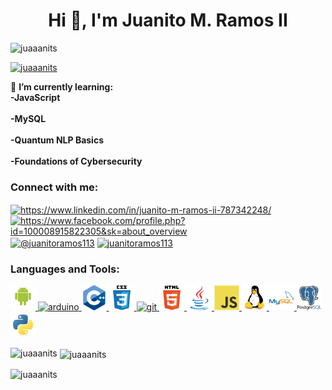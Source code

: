 
<h1 align="center">Hi 👋, I'm Juanito M. Ramos II</h1>
<!--h3 align="center">An aspiring Data Engineer and Backend Developer</h3-->

<p align="left"> <img src="https://komarev.com/ghpvc/?username=juaaanits&label=Profile%20views&color=0e75b6&style=flat" alt="juaaanits" /> </p>

<p align="left"> <a href="https://github.com/ryo-ma/github-profile-trophy"><img src="https://github-profile-trophy.vercel.app/?username=juaaanits" alt="juaaanits" /></a> </p>

🌱 **I’m currently learning:**
    **<br>-JavaScript</br>**
    **<br>-MySQL</br>**
    **<br>-Quantum NLP Basics</br>**
    **<br>-Foundations of Cybersecurity</br>**
    

<h3 align="left">Connect with me:</h3>
<p align="left">
<a href="https://linkedin.com/in/https://www.linkedin.com/in/juanito-m-ramos-ii-787342248/" target="blank"><img align="center" src="https://raw.githubusercontent.com/rahuldkjain/github-profile-readme-generator/master/src/images/icons/Social/linked-in-alt.svg" alt="https://www.linkedin.com/in/juanito-m-ramos-ii-787342248/" height="30" width="40" /></a>
<a href="https://fb.com/https://www.facebook.com/profile.php?id=100008915822305&sk=about_overview" target="blank"><img align="center" src="https://raw.githubusercontent.com/rahuldkjain/github-profile-readme-generator/master/src/images/icons/Social/facebook.svg" alt="https://www.facebook.com/profile.php?id=100008915822305&sk=about_overview" height="30" width="40" /></a>
<a href="https://www.hackerrank.com/@juanitoramos113" target="blank"><img align="center" src="https://raw.githubusercontent.com/rahuldkjain/github-profile-readme-generator/master/src/images/icons/Social/hackerrank.svg" alt="@juanitoramos113" height="30" width="40" /></a>
<a href="https://www.leetcode.com/juanitoramos113" target="blank"><img align="center" src="https://raw.githubusercontent.com/rahuldkjain/github-profile-readme-generator/master/src/images/icons/Social/leet-code.svg" alt="juanitoramos113" height="30" width="40" /></a>
</p>

<h3 align="left">Languages and Tools:</h3>
<p align="left"> <a href="https://developer.android.com" target="_blank" rel="noreferrer"> <img src="https://raw.githubusercontent.com/devicons/devicon/master/icons/android/android-original-wordmark.svg" alt="android" width="40" height="40"/> </a> <a href="https://www.arduino.cc/" target="_blank" rel="noreferrer"> <img src="https://cdn.worldvectorlogo.com/logos/arduino-1.svg" alt="arduino" width="40" height="40"/> </a> <a href="https://www.w3schools.com/cpp/" target="_blank" rel="noreferrer"> <img src="https://raw.githubusercontent.com/devicons/devicon/master/icons/cplusplus/cplusplus-original.svg" alt="cplusplus" width="40" height="40"/> </a> <a href="https://www.w3schools.com/css/" target="_blank" rel="noreferrer"> <img src="https://raw.githubusercontent.com/devicons/devicon/master/icons/css3/css3-original-wordmark.svg" alt="css3" width="40" height="40"/> </a> <a href="https://git-scm.com/" target="_blank" rel="noreferrer"> <img src="https://www.vectorlogo.zone/logos/git-scm/git-scm-icon.svg" alt="git" width="40" height="40"/> </a> <a href="https://www.w3.org/html/" target="_blank" rel="noreferrer"> <img src="https://raw.githubusercontent.com/devicons/devicon/master/icons/html5/html5-original-wordmark.svg" alt="html5" width="40" height="40"/> </a> <a href="https://www.java.com" target="_blank" rel="noreferrer"> <img src="https://raw.githubusercontent.com/devicons/devicon/master/icons/java/java-original.svg" alt="java" width="40" height="40"/> </a> <a href="https://developer.mozilla.org/en-US/docs/Web/JavaScript" target="_blank" rel="noreferrer"> <img src="https://raw.githubusercontent.com/devicons/devicon/master/icons/javascript/javascript-original.svg" alt="javascript" width="40" height="40"/> </a> <a href="https://www.linux.org/" target="_blank" rel="noreferrer"> <img src="https://raw.githubusercontent.com/devicons/devicon/master/icons/linux/linux-original.svg" alt="linux" width="40" height="40"/> </a> <a href="https://www.mysql.com/" target="_blank" rel="noreferrer"> <img src="https://raw.githubusercontent.com/devicons/devicon/master/icons/mysql/mysql-original-wordmark.svg" alt="mysql" width="40" height="40"/> </a> <a href="https://www.postgresql.org" target="_blank" rel="noreferrer"> <img src="https://raw.githubusercontent.com/devicons/devicon/master/icons/postgresql/postgresql-original-wordmark.svg" alt="postgresql" width="40" height="40"/> </a> <a href="https://www.python.org" target="_blank" rel="noreferrer"> <img src="https://raw.githubusercontent.com/devicons/devicon/master/icons/python/python-original.svg" alt="python" width="40" height="40"/> </a> </p>

<p><img align="left" src="https://github-readme-stats.vercel.app/api/top-langs?username=juaaanits&show_icons=true&locale=en&layout=compact" alt="juaaanits" /></p>

<p>&nbsp;<img align="center" src="https://github-readme-stats.vercel.app/api?username=juaaanits&show_icons=true&locale=en" alt="juaaanits" /></p>

<p><img align="center" src="https://github-readme-streak-stats.herokuapp.com/?user=juaaanits&" alt="juaaanits" /></p>

